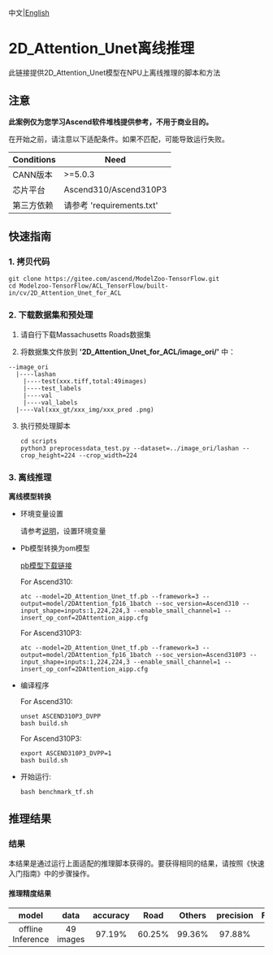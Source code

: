 中文|[English](README_EN.md)

# 2D_Attention_Unet离线推理

此链接提供2D_Attention_Unet模型在NPU上离线推理的脚本和方法

## 注意
**此案例仅为您学习Ascend软件堆栈提供参考，不用于商业目的。**

在开始之前，请注意以下适配条件。如果不匹配，可能导致运行失败。

| Conditions | Need |
| --- | --- |
| CANN版本 | >=5.0.3 |
| 芯片平台| Ascend310/Ascend310P3 |
| 第三方依赖| 请参考 'requirements.txt' |

## 快速指南

### 1. 拷贝代码

```shell
git clone https://gitee.com/ascend/ModelZoo-TensorFlow.git
cd Modelzoo-TensorFlow/ACL_TensorFlow/built-in/cv/2D_Attention_Unet_for_ACL
```

### 2. 下载数据集和预处理

1. 请自行下载Massachusetts Roads数据集


2. 将数据集文件放到 **'2D_Attention_Unet_for_ACL/image_ori/'** 中：
```
--image_ori
  |----lashan
    |----test(xxx.tiff,total:49images)
    |----test_labels
    |----val
    |----val_labels
  |----Val(xxx_gt/xxx_img/xxx_pred .png)
```


3. 执行预处理脚本
   ```
   cd scripts
   python3 preprocessdata_test.py --dataset=../image_ori/lashan --crop_height=224 --crop_width=224
   ```
 
### 3. 离线推理

**离线模型转换**

- 环境变量设置

  请参考[说明](https://gitee.com/ascend/ModelZoo-TensorFlow/wikis/02.%E7%A6%BB%E7%BA%BF%E6%8E%A8%E7%90%86%E6%A1%88%E4%BE%8B/Ascend%E5%B9%B3%E5%8F%B0%E6%8E%A8%E7%90%86%E7%8E%AF%E5%A2%83%E5%8F%98%E9%87%8F%E8%AE%BE%E7%BD%AE?sort_id=6458719)，设置环境变量


- Pb模型转换为om模型


  [pb模型下载链接](https://obs-9be7.obs.cn-east-2.myhuaweicloud.com/003_Atc_Models/modelzoo/Official/cv/2D_Attention_Unet_for_ACL.zip)

  For Ascend310:
  ```
  atc --model=2D_Attention_Unet_tf.pb --framework=3 --output=model/2DAttention_fp16_1batch --soc_version=Ascend310 --input_shape=inputs:1,224,224,3 --enable_small_channel=1 --insert_op_conf=2DAttention_aipp.cfg
  ```
  For Ascend310P3:
  ```
  atc --model=2D_Attention_Unet_tf.pb --framework=3 --output=model/2DAttention_fp16_1batch --soc_version=Ascend310P3 --input_shape=inputs:1,224,224,3 --enable_small_channel=1 --insert_op_conf=2DAttention_aipp.cfg
  ```


- 编译程序

  For Ascend310:
  ```
  unset ASCEND310P3_DVPP
  bash build.sh
  ```
  For Ascend310P3:
  ```
  export ASCEND310P3_DVPP=1
  bash build.sh
  ```

- 开始运行:

  ```
  bash benchmark_tf.sh 
  ```
  
## 推理结果

### 结果

本结果是通过运行上面适配的推理脚本获得的。要获得相同的结果，请按照《快速入门指南》中的步骤操作。

#### 推理精度结果

|       model       | **data**   |       accuracy      |    Road      |    Others    |    precision    |    F1_score    |    Iou    |
| :---------------: | :-------:  | :-----------------: | :----------: | :----------: | :-------------: | :------------: | :-------: |
| offline Inference |  49 images |     97.19%          |    60.25%    |    99.36%    |     97.88%      |      97.44%    |    76.02% |

